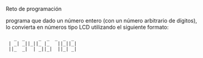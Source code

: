 Reto de programación 

programa que dado un número entero (con un número arbitrario de dígitos), lo convierta en números tipo LCD utilizando el siguiente formato:
```
   _  _     _  _  _  _  _  
 | _| _||_||_ |_   ||_||_|  
 ||_  _|  | _||_|  ||_| _|  
 ```
